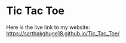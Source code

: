 <h1>Tic Tac Toe</h1>

Here is the live link to my website: https://sarthakghuge18.github.io/Tic_Tac_Toe/
